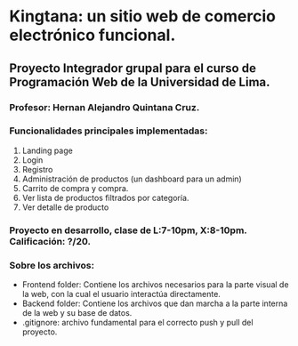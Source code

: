 # Kingtana: un sitio web de comercio electrónico funcional.
## Proyecto Integrador grupal para el curso de Programación Web de la Universidad de Lima.
### Profesor: Hernan Alejandro Quintana Cruz.

### Funcionalidades principales implementadas:

1. ​Landing page
2. Login
3. Registro
4. Administración de productos (un dashboard para un admin)
5. Carrito de compra y compra.
6. Ver lista de productos filtrados por categoría.
7. Ver detalle de producto

### Proyecto en desarrollo, clase de L:7-10pm, X:8-10pm. Calificación: ?/20.

### Sobre los archivos:
-  Frontend folder: Contiene los archivos necesarios para la parte visual de la web, con la cual el usuario interactúa directamente.
-  Backend folder: Contiene los archivos que dan marcha a la parte interna de la web y su base de datos.
-  .gitignore: archivo fundamental para el correcto push y pull del proyecto.
